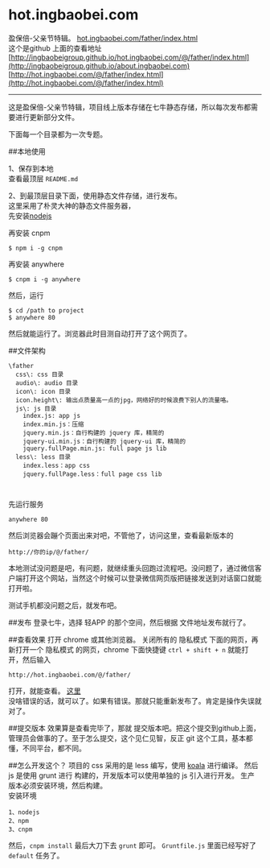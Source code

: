 hot.ingbaobei.com
===================

盈保倍-父亲节特辑。 [hot.ingbaobei.com/father/index.html](http://about.ingbaobei.com/@/father/index.html)  
这个是github 上面的查看地址 [http://ingbaobeigroup.github.io/hot.ingbaobei.com/@/father/index.html](http://ingbaobeigroup.github.io/about.ingbaobei.com)   [http://hot.ingbaobei.com/@/father/index.html](http://hot.ingbaobei.com/@/father/index.html)  

------

这是盈保倍-父亲节特辑，项目线上版本存储在七牛静态存储，所以每次发布都需要进行更新部分文件。

下面每一个目录都为一次专题。



##本地使用

1、保存到本地  
查看最顶层 ```README.md```

2、到最顶层目录下面，使用静态文件存储，进行发布。  
这里采用了朴灵大神的静态文件服务器，  
先安装[nodejs](http://nodejs.org/)  

再安装 cnpm
```
$ npm i -g cnpm
```

再安装 anywhere
```
$ cnpm i -g anywhere
```

然后，运行
```
$ cd /path to project
$ anywhere 80
```

然后就能运行了。浏览器此时目测自动打开了这个网页了。

##文件架构
```
\father
  css\: css 目录
  audio\: audio 目录
  icon\: icon 目录
  icon.height\: 输出点质量高一点的jpg，网络好的时候浪费下别人的流量咯。
  js\: js 目录
    index.js: app js
    index.min.js：压缩
    jquery.min.js：自行构建的 jquery 库，精简的
    jquery-ui.min.js：自行构建的 jquery-ui 库，精简的
    jquery.fullPage.min.js: full page js lib
  less\: less 目录
    index.less：app css
    jquery.fullPage.less：full page css lib

  
```




先运行服务
```
anywhere 80
```
然后浏览器会蹦个页面出来对吧，不管他了，访问这里，查看最新版本的
```
http://你的ip/@/father/
```


本地测试没问题是吧，有问题，就继续重头回跑过流程吧。没问题了，通过微信客户端打开这个网站，当然这个时候可以登录微信网页版把链接发送到对话窗口就能打开啦。

测试手机都没问题之后，就发布吧。

##发布
登录七牛，选择 轻APP 的那个空间，然后根据 文件地址发布就行了。

##查看效果
打开 chrome 或其他浏览器。
关闭所有的 隐私模式 下面的网页，再新打开一个 隐私模式 的网页，chrome 下面快捷键 ``` ctrl + shift + n ``` 就能打开，然后输入
```
http://hot.ingbaobei.com/@/father/
```

打开，就能查看。 [这里](http://hot.ingbaobei.com/@/father/)  
没啥错误的话，就可以了。如果有错误。那就只能重新发布了。肯定是操作失误就对了。

##提交版本
效果算是查看完毕了，那就 提交版本吧。把这个提交到github上面，管理员会做事的了。至于怎么提交，这个见仁见智，反正 git 这个工具，基本都懂，不同平台，都不同。


##怎么开发这个？
项目的 css 采用的是 less 编写，使用 [koala](http://koala-app.com/) 进行编译。
然后 js 是使用 grunt 进行 构建的，开发版本可以使用单独的 js 引入进行开发。
生产版本必须安装环境，然后构建。  
安装环境 
``` 
1、nodejs
2、npm
3、cnpm
```
然后，``` cnpm install ```
最后大刀下去
``` grunt ``` 即可。 ```Gruntfile.js``` 里面已经写好了 ```default``` 任务了。